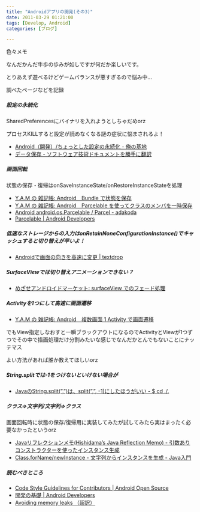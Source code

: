 ```yaml
---
title: "Androidアプリの開発(その3)"
date: 2011-03-29 01:21:00
tags: [Develop, Android]
categories: [ブログ]

---
```


色々メモ

なんだかんだ牛歩の歩みが如しですが何だか楽しいです。

とりあえず遊べるけどゲームバランスが悪すぎるので悩み中...

調べたページなどを記録



  


##### 設定の永続化

SharedPreferencesにバイナリを入れようとしちゃだめorz

プロセスKILLすると設定が読めなくなる謎の症状に悩まされるよ！

  * [Android（開発）/ちょっとした設定の永続化 - 俺の基地][1]
  * [データ保存 - ソフトウェア技術ドキュメントを勝手に翻訳][2]

 [1]: http://yakinikunotare.boo.jp/orebase/index.php?Android%A1%CA%B3%AB%C8%AF%A1%CB%2F%A4%C1%A4%E7%A4%C3%A4%C8%A4%B7%A4%BF%C0%DF%C4%EA%A4%CE%B1%CA%C2%B3%B2%BD
 [2]: https://sites.google.com/a/techdoctranslator.com/jp/android/guide/data-storage



  


##### 画面回転

状態の保存・復帰はonSaveInstanceState/onRestoreInstanceStateを処理

  * [Y.A.M の 雑記帳: Android　Bundle で状態を保存][3]
  * [Y.A.M の 雑記帳: Android　Parcelable を使ってクラスのメンバを一時保存][4]
  * [Android android.os.Parcelable / Parcel - adakoda][5]
  * [Parcelable | Android Developers][6]

 [3]: http://y-anz-m.blogspot.com/2010/03/androidbundle.html
 [4]: http://y-anz-m.blogspot.com/2010/03/androidparcelable.html
 [5]: http://www.adakoda.com/adakoda/2009/01/android-androidosparcelable-parcel.html
 [6]: http://developer.android.com/intl/ja/reference/android/os/Parcelable.html



  


##### 低速なストレージからの入力はonRetainNoneConfigurationInstance()でキャッシュすると切り替えが早いよ！

  * [Androidで画面の向きを高速に変更 | textdrop][7]

 [7]: http://www.textdrop.net/soft/android-faster-screen-orientation-change/



  


##### SurfaceViewでは切り替えアニメーションできない？

  * [めざせアンドロイドマーケット: surfaceView でのフェード処理][8]

 [8]: http://hajimori.blogspot.com/2011/02/surfaceview.html



  


##### Activityを1つにして高速に画面遷移

  * [Y.A.M の 雑記帳: Android　複数画面 1 Activity で画面遷移][9]

 [9]: http://y-anz-m.blogspot.com/2011/02/1-activity.html

でもView指定しなおすと一瞬ブラックアウトになるのでActivityとViewが1つずつでその中で描画処理だけ分割みたいな感じでなんだかとんでもないことにナッテマス

よい方法があれば誰か教えてほしいorz



  


##### String.splitでは-1をつけないといけない場合が

  * [JavaのString.split(”,”)は、split(”,”, -1)にしたほうがいい - $ cd ./.][10]

 [10]: http://d.hatena.ne.jp/hackaddict/20070119



  


##### クラス⇒文字列/文字列⇒クラス

画面回転時に状態の保存/復帰用に実装してみたが試してみたら実はまったく必要なかったというorz

  * [Javaリフレクションメモ(Hishidama’s Java Reflection Memo) - 引数ありコンストラクターを使ったインスタンス生成][11]
  * [Class.forName/newInstance - 文字列からインスタンスを生成 - Java入門][12]

 [11]: http://www.ne.jp/asahi/hishidama/home/tech/java/reflection.html#h3_newInstanceA
 [12]: http://www.syboos.jp/java/doc/create-object-instance-from-string.html



  


##### 読むべきところ

  * [Code Style Guidelines for Contributors | Android Open Source][13]
  * [開発の基礎 | Android Developers][14]
  * [Avoiding memory leaks （超訳）][15]

 [13]: http://source.android.com/source/code-style.html
 [14]: http://developer.android.com/intl/ja/guide/topics/fundamentals.html
 [15]: http://d.hatena.ne.jp/androidzaurus/20090121/
